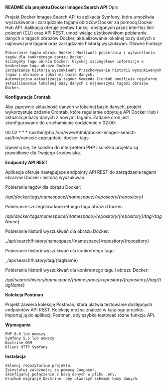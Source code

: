 **README dla projektu Docker Images Search API**
Opis

Projekt Docker Images Search API to aplikacja Symfony, która umożliwia wyszukiwanie i zarządzanie tagami obrazów Docker za pomocą Docker Hub API. Aplikacja oferuje zestaw funkcji dostępnych przez interfejs linii poleceń (CLI) oraz API REST, umożliwiając użytkownikom pobieranie danych o tagach obrazów Docker, aktualizowanie lokalnej bazy danych z najnowszymi tagami oraz zarządzanie historią wyszukiwań.
Główne Funkcje

    Pobieranie tagów obrazu Docker: Możliwość pobierania i wyświetlania tagów dla konkretnego obrazu Docker.
    Szczegóły tagu obrazu Docker: Uzyskaj szczegółowe informacje o konkretnym tagu obrazu Docker.
    Zarządzanie historią wyszukiwań: Przechowywanie historii wyszukiwanych tagów i obrazów w lokalnej bazie danych.
    Automatyczna aktualizacja tagów: Komenda Crontab umożliwia regularne aktualizowanie lokalnej bazy danych z najnowszymi tagami obrazów Docker.

**Konfiguracja Crontab**

Aby zapewnić aktualność danych w lokalnej bazie danych, projekt wykorzystuje zadanie Crontab, które regularnie odpytuje API Docker Hub i aktualizuje bazy danych z nowymi tagami. Zadanie cron jest skonfigurowane do uruchamiania codziennie o 02:00:

00 02 * * * /usr/bin/php /var/www/html/docker-images-search-api/bin/console app:update-docker-tags

Upewnij się, że ścieżka do interpretera PHP i ścieżka projektu są prawidłowe dla Twojego środowiska.

**Endpointy API REST**

Aplikacja oferuje następujące endpointy API REST do zarządzania tagami obrazów Docker i historią wyszukiwań:

Pobieranie tagów dla obrazu Docker:

_/api/docker/tags/namespace/{namespace}/repository/{repository}_

Pobieranie szczegółów konkretnego tagu obrazu Docker:

_/api/docker/tags/namespace/{namespace}/repository/{repository}/tag/{tagName_}

Pobieranie historii wyszukiwań dla obrazu Docker:

_/api/search/history/namespace/{namespace}/repository/{repository}

Pobieranie historii wyszukiwań dla konkretnego tagu:

_/api/search/history/tag/{tagName}

Pobieranie historii wyszukiwań dla konkretnego tagu i obrazu Docker:

_/api/search/history/namespace/{namespace}/repository/{repository}/tag/{tagName}_

**Kolekcja Postman**

Projekt zawiera kolekcję Postman, która ułatwia testowanie dostępnych endpointów API REST. Kolekcję można znaleźć w katalogu projektu. Importuj ją do aplikacji Postman, aby szybko testować różne funkcje API.

**Wymagania**

    PHP 8.0 lub nowszy
    Symfony 5.3 lub nowszy
    Doctrine ORM
    Klient HTTP Symfony

**Instalacja**

    Sklonuj repozytorium projektu.
    Zainstaluj zależności za pomocą Composer.
    Skonfiguruj połączenie z bazą danych w pliku .env.
    Uruchom migracje Doctrine, aby utworzyć schemat bazy danych.
